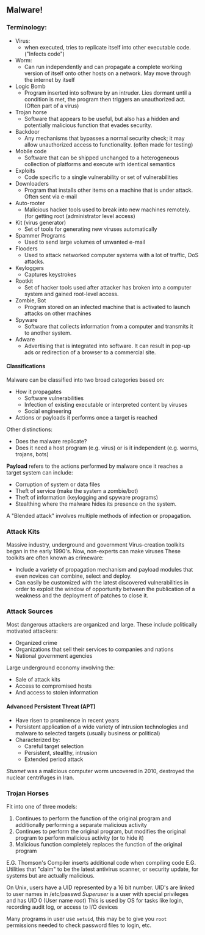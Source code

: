 
## Malware!

### Terminology:
- Virus: 
	- when executed, tries to replicate itself into other executable code. ("Infects code")
- Worm: 
	- Can run independently and can propagate a complete working version of itself onto other hosts on a network. May move through the internet by itself
- Logic Bomb
	- Program inserted into software by an intruder. Lies dormant until a condition is met, the program then triggers an unauthorized act. (Often part of a virus)
- Trojan horse
	- Software that appears to be useful, but also has a hidden and potentially malicious function that evades security. 
- Backdoor 
	- Any mechanisms that bypasses a normal security check; it may allow unauthorized access to functionality. (often made for testing)
- Mobile code
	- Software that can be shipped unchanged to a heterogeneous collection of platforms and execute with identical semantics
- Exploits
	- Code specific to a single vulnerability or set of vulnerabilities
- Downloaders
	- Program that installs other items on a machine that is under attack. Often sent via e-mail
- Auto-rooter
	- Malicious hacker tools used to break into new machines remotely. (for getting root (administrator level access)
- Kit (virus generator)
	- Set of tools for generating new viruses automatically
- Spammer Programs
	- Used to send large volumes of unwanted e-mail
- Flooders
	- Used to attack networked computer systems with a lot of traffic, DoS attacks.
- Keyloggers
	- Captures keystrokes
- Rootkit
	- Set of hacker tools used after attacker has broken into a computer system and gained root-level access.
- Zombie, Bot
	- Program stored on an infected machine that is activated to launch attacks on other machines
- Spyware
	- Software that collects information from a computer and transmits it  to another system.
- Adware
	- Advertising that is integrated into software. It can result in pop-up ads or redirection of a browser to a commercial site.

#### Classifications
Malware can be classified into two broad categories based on:
- How it propagates
	- Software vulnerabilities
	- Infection of existing executable or interpreted content by viruses
	- Social engineering 
- Actions or payloads it performs once a target is reached

Other distinctions:
- Does the malware replicate?
- Does it need a host program (e.g. virus) or is it independent (e.g. worms, trojans, bots)

**Payload** refers to the actions performed by malware once it reaches a target system can include:
- Corruption of system or data files
- Theft of service (make the system a zombie/bot)
- Theft of information (keylogging and spyware programs)
- Stealthing where the malware hides its presence on the system.


A "Blended attack" involves multiple methods of infection or propagation.


### Attack Kits
Massive industry, underground and government
Virus-creation toolkits began in the early 1990's. Now, non-experts can make viruses
These toolkits are often known as crimeware:
- Include a variety of propagation mechanism and payload modules that even novices can combine, select and deploy.
- Can easily be customized with the latest discovered vulnerabilities in order to exploit the window of opportunity between the publication of a weakness and the deployment of patches to close it.

### Attack Sources
Most dangerous attackers are organized and large.
These include politically motivated attackers:
- Organized crime
- Organizations that sell their services to companies and nations
- National government agencies

Large underground economy involving the:
- Sale of attack kits
- Access to compromised hosts
- And access to stolen information

#### Advanced Persistent Threat (APT)
- Have risen to prominence in recent years
- Persistent application of a wide variety of intrusion technologies and malware to selected targets (usually business or political)
- Characterized by:
	- Careful target selection
	- Persistent, stealthy, intrusion
	- Extended period attack

*Stuxnet* was a malicious computer worm uncovered in 2010, destroyed the nuclear centrifuges in Iran.


### Trojan Horses
Fit into one of three models:
1. Continues to perform the function of the original program and additionally performing a separate malicious activity
2. Continues to perform the original program, but modifies the original program to perform malicious activity (or to hide it)
3. Malicious function completely replaces the function of the original program

E.G. Thomson's Compiler inserts additional code when compiling code
E.G. Utilities that "claim" to be the latest antivirus scanner, or security update, for systems but are actually malicious.

On Unix, users have a UID represented by a 16 bit number.
UID's are linked to user names in /etc/passwd
*Superuser* is a user with special privileges and has UID 0 (User name *root*)
	This is used by OS for tasks like login, recording audit log, or access to I/O devices

Many programs in user use `setuid`, this may be to give you `root` permissions needed to check password files to login, etc.